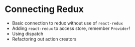 # Connecting Redux

- Basic connection to redux without use of `react-redux`
- Adding `react-redux` to access store, remember `Provider`!
- Using dispatch
- Refactoring out action creators
